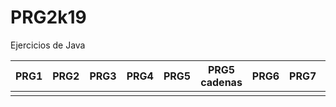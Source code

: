 # PRG2k19
Ejercicios de Java


| PRG1 | PRG2 | PRG3 | PRG4 | PRG5 | PRG5 cadenas| PRG6 | PRG7 | PRG8 |
| ---- | ---- | ---- | ---- | ---- | ----------- | ---- | ---- | ---- |
|      |      |      |      |      |             |      |      |      |
